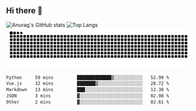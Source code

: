 ## Hi there 👋
![Anurag's GitHub stats](https://githubreadme-93cp.vercel.app/api?username=CNCoreSteb)
![Top Langs](https://githubreadme-93cp.vercel.app/api/top-langs/?username=CNCoreSteb)
<picture>
  <source media="(prefers-color-scheme: dark)" srcset="https://raw.githubusercontent.com/CNCoreSteb/CNCoreSteb/output/github-contribution-grid-snake-dark.svg">
  <source media="(prefers-color-scheme: light)" srcset="https://raw.githubusercontent.com/CNCoreSteb/CNCoreSteb/output/github-contribution-grid-snake.svg">
  <img alt="github contribution grid snake animation" src="https://raw.githubusercontent.com/CNCoreSteb/CNCoreSteb/output/github-contribution-grid-snake.svg">
</picture>

<!--START_SECTION:waka-->

```txt
Python     59 mins         █████████████▒░░░░░░░░░░░   52.99 %
Vue.js     32 mins         ███████▒░░░░░░░░░░░░░░░░░   28.72 %
Markdown   13 mins         ███░░░░░░░░░░░░░░░░░░░░░░   12.30 %
JSON       3 mins          ▓░░░░░░░░░░░░░░░░░░░░░░░░   02.98 %
Other      2 mins          ▓░░░░░░░░░░░░░░░░░░░░░░░░   02.61 %
```

<!--END_SECTION:waka-->


<!--
**CNCoreSteb/CNCoreSteb** is a ✨ _special_ ✨ repository because its `README.md` (this file) appears on your GitHub profile.

Here are some ideas to get you started:

- 🔭 I’m currently working on ...
- 🌱 I’m currently learning ...
- 👯 I’m looking to collaborate on ...
- 🤔 I’m looking for help with ...
- 💬 Ask me about ...
- 📫 How to reach me: ...
- 😄 Pronouns: ...
- ⚡ Fun fact: ...
-->

